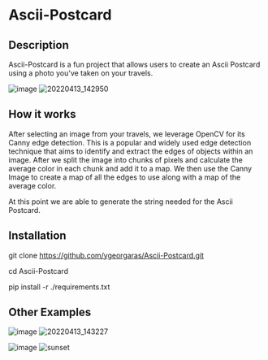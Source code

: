 # Ascii-Postcard

## Description
Ascii-Postcard is a fun project that allows users to create an Ascii Postcard using a photo you've taken on your travels. 

![image](https://github.com/ygeorgaras/Ascii-Postcard/assets/35781849/2c2fa86a-ba91-4ae3-bb99-95bf836e54ed)
![20220413_142950](https://github.com/ygeorgaras/Ascii-Postcard/assets/35781849/34cccfca-a4d6-4cb2-a317-1c1a23a5efae)

## How it works
After selecting an image from your travels, we leverage OpenCV for its Canny edge detection. This is a popular and widely used edge detection technique that aims to identify and extract the edges of objects within an image. After we split the image into chunks of pixels and calculate the average color in each chunk and add it to a map. We then use the Canny Image to create a map of all the edges to use along with a map of the average color.

At this point we are able to generate the string needed for the Ascii Postcard.


## Installation
git clone https://github.com/ygeorgaras/Ascii-Postcard.git

cd Ascii-Postcard

pip install -r ./requirements.txt





## Other Examples

![image](https://github.com/ygeorgaras/Ascii-Postcard/assets/35781849/aa156f00-cc6b-436e-8032-2bb7623f12e1) ![20220413_143227](https://github.com/ygeorgaras/Ascii-Postcard/assets/35781849/20f560ab-57bf-4dc2-92cc-502bd8521022)

![image](https://github.com/ygeorgaras/Ascii-Postcard/assets/35781849/071d7ed0-0eb7-4e3a-b265-e3da1381d8ad) ![sunset](https://github.com/ygeorgaras/Ascii-Postcard/assets/35781849/b63cb01a-790c-4c0b-8335-66ae17ed1963)


